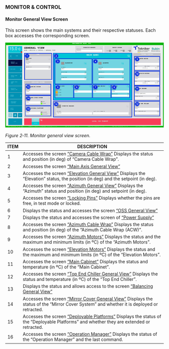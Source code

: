 ### MONITOR \& CONTROL

#### Monitor General View Screen

This screen shows the main systems and their respective statuses. Each box accesses the corresponding screen.

![Monitor general view screen](../Resources/media/image018.png)

*Figure 2‑11. Monitor general view screen.*

| ITEM | DESCRIPTION                                                                                                                                                                  |
| ---- | ---------------------------------------------------------------------------------------------------------------------------------------------------------------------------- |
| 1    | Accesses the screen [“Camera Cable Wrap”](./023_CameraCableWrap.md) Displays the status and position (in deg) of “Camera Cable Wrap”.                                        |
| 2    | Accesses the screen [“Main Axis General View”](./001_MainAxisGeneralView.md)                                                                                                 |
| 3    | Accesses the screen [“Elevation General View”](./002_ElevationGeneralView.md) Displays the “Elevation” status, the position (in deg) and the setpoint (in deg).              |
| 4    | Accesses the screen [“Azimuth General View”](./005_AzimuthGeneralView.md) Displays the “Azimuth” status and position (in deg) and setpoint (in deg).                         |
| 5    | Accesses the screen [“Locking Pins”](./004_LockingPins.md) Displays whether the pins are free, in test mode or locked.                                                       |
| 6    | Displays the status and accesses the screen [“OSS General View”](./008_OSSGeneralView.md)                                                                                    |
| 7    | Displays the status and accesses the screen of [“Power Supply”](./018_PowerSupply.md)                                                                                        |
| 8    | Accesses the screen [“Azimuth Cable Wrap”](./006_AzimuthCableWrap.md) Displays the status and position (in deg) of the “Azimuth Cable Wrap (ACW)”.                           |
| 9    | Accesses the screen [“Azimuth Motors”](./026_AzimuthDrivesThermal.md) Displays the status and the maximum and minimum limits (in ºC) of the “Azimuth Motors”.                |
| 10   | Accesses the screen [“Elevation Motors”](./027_ElevationDrivesThermal.md) Displays the status and the maximum and minimum limits (in ºC) of the “Elevation Motors”.          |
| 11   | Accesses the screen [“Main Cabinet”](./028_MainCabinet.md) Displays the status and temperature (in ºC) of the “Main Cabinet”.                                                |
| 12   | Accesses the screen [“Top End Chiller General View”](./029_TopEndChillerGeneralView.md) Displays the status and temperature (in ºC) of the “Top End Chiller”.                |
| 13   | Displays the status and allows access to the screen [“Balancing General View”](./024_BalancingGeneralView.md)                                                                |
| 14   | Accesses the screen [“Mirror Cover General View”](./021_MirrorCoverGeneralView.md) Displays the status of the “Mirror Cover System” and whether it is deployed or retracted. |
| 15   | Accesses the screen [“Deployable Platforms”](./033_DeployablePlatforms.md) Displays the status of the “Deployable Platforms” and whether they are extended or retracted.     |
| 16   | Accesses the screen [“Operation Manager”](./035_OperationManager.md) Displays the status of the “Operation Manager” and the last command.                                    |
